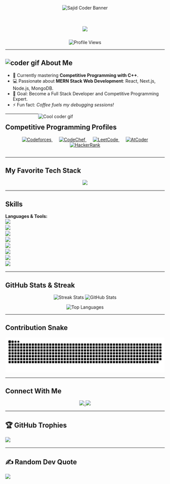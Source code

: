 <p align="center">
  <img src="https://cdn.discordapp.com/attachments/112233445566778899/your_custom_banner.gif" alt="Sajid Coder Banner" width="900"/>
</p>

<h1 align="center">
  <img src="https://readme-typing-svg.herokuapp.com/?font=Righteous&size=35&center=true&vCenter=true&width=600&height=70&duration=4000&lines=Hi+There!+👋;+I'm+Sajid!;+Competitive+Programmer+%7C+Web+Developer;" />
</h1>

<p align="center">
  <img src="https://komarev.com/ghpvc/?username=SkillexSJ&label=Profile%20views&color=0e75b6&style=flat" alt="Profile Views" />
</p>

---

## <img src="https://media2.giphy.com/media/3o6gE5aYjdWyWseQNO/giphy.gif" width="30" alt="coder gif"/> **About Me**

- 🌱 Currently mastering **Competitive Programming with C++**.  
- 💻 Passionate about **MERN Stack Web Development**: React, Next.js, Node.js, MongoDB.  
- 🎯 Goal: Become a Full Stack Developer and Competitive Programming Expert.  
- ⚡ Fun fact: *Coffee fuels my debugging sessions!*  

<img align="right" alt="Cool coder gif" width="400" src="https://media.giphy.com/media/3o6gE5aYjdWyWseQNO/giphy.gif" />

---

## **Competitive Programming Profiles**

<p align="center" style="margin-top: 10px; margin-bottom: 30px;">
  <a href="https://codeforces.com/profile/SkillexSJ" target="_blank" rel="noopener noreferrer" style="margin: 0 10px;">
    <img src="https://upload.wikimedia.org/wikipedia/commons/4/4a/Codeforces_logo.png" alt="Codeforces" width="50" />
  </a>
  <a href="https://www.codechef.com/users/sajid7271" target="_blank" rel="noopener noreferrer" style="margin: 0 10px;">
    <img src="https://upload.wikimedia.org/wikipedia/commons/1/12/CodeChef_logo.svg" alt="CodeChef" width="50" />
  </a>
  <a href="https://leetcode.com/u/SkillexSJ/" target="_blank" rel="noopener noreferrer" style="margin: 0 10px;">
    <img src="https://leetcode.com/static/images/LeetCode_logo_rvs.png" alt="LeetCode" width="50" />
  </a>
  <a href="https://atcoder.jp/users/Skillex" target="_blank" rel="noopener noreferrer" style="margin: 0 10px;">
    <img src="https://img.atcoder.jp/assets/atcoder.png" alt="AtCoder" width="50" />
  </a>
  <a href="https://www.hackerrank.com/profile/sajid7271_sk" target="_blank" rel="noopener noreferrer" style="margin: 0 10px;">
    <img src="https://upload.wikimedia.org/wikipedia/commons/6/65/HackerRank_logo.png" alt="HackerRank" width="50" />
  </a>
</p>

---

## **My Favorite Tech Stack**

<p align="center">
  <img src="https://skillicons.dev/icons?i=cpp,html,css,js,react,nextjs,nodejs,mongodb,git,github,vscode" />
</p>

---

## **Skills**

**Languages & Tools:**  
![](https://img.shields.io/badge/C++-00599C?style=for-the-badge&logo=cplusplus&logoColor=white)  
![](https://img.shields.io/badge/HTML5-E34F26?style=for-the-badge&logo=html5&logoColor=white)  
![](https://img.shields.io/badge/CSS3-1572B6?style=for-the-badge&logo=css3&logoColor=white)  
![](https://img.shields.io/badge/JavaScript-F7DF1E?style=for-the-badge&logo=javascript&logoColor=black)  
![](https://img.shields.io/badge/React-61DAFB?style=for-the-badge&logo=react&logoColor=black)  
![](https://img.shields.io/badge/Next.js-000000?style=for-the-badge&logo=next.js&logoColor=white)  
![](https://img.shields.io/badge/Node.js-339933?style=for-the-badge&logo=node.js&logoColor=white)  
![](https://img.shields.io/badge/MongoDB-47A248?style=for-the-badge&logo=mongodb&logoColor=white)  

---

## **GitHub Stats & Streak**

<p align="center">
  <img width="390" src="https://github-readme-streak-stats-salesp07.vercel.app/?user=SkillexSJ&theme=react&border_radius=10" alt="Streak Stats"/>
  <img width="390" src="https://github-readme-stats-salesp07.vercel.app/api?username=SkillexSJ&show_icons=true&theme=react&border_radius=10" alt="GitHub Stats"/>
</p>

<p align="center">
  <img width="325" src="https://github-readme-stats-salesp07.vercel.app/api/top-langs/?username=SkillexSJ&layout=compact&theme=react&border_radius=10" alt="Top Languages"/>
</p>

---

## **Contribution Snake**
<picture>
  <source media="(prefers-color-scheme: dark)" srcset="https://raw.githubusercontent.com/platane/snk/output/github-contribution-grid-snake-dark.svg" />
  <source media="(prefers-color-scheme: light)" srcset="https://raw.githubusercontent.com/platane/snk/output/github-contribution-grid-snake.svg" />
  <img alt="GitHub Contribution Grid Snake" src="https://raw.githubusercontent.com/platane/snk/output/github-contribution-grid-snake.svg" />
</picture>

---

## **Connect With Me**

<p align="center">
  <a href="https://www.facebook.com/SkillexSJ7" title="Facebook" target="_blank" rel="noopener noreferrer">
    <img src="https://img.shields.io/badge/Facebook-%231877F2.svg?&style=for-the-badge&logo=facebook&logoColor=white"/>
  </a>
  <a href="https://discord.com/users/SkillexSJ" title="Discord" target="_blank" rel="noopener noreferrer">
    <img src="https://img.shields.io/badge/Discord-%237289DA.svg?style=for-the-badge&logo=discord&logoColor=white" />
  </a>
</p>

---

## 🏆 **GitHub Trophies**

![](https://github-profile-trophy.vercel.app/?username=SkillexSJ&theme=algolia&no-frame=false&no-bg=true&margin-w=4)

---

## ✍️ **Random Dev Quote**

![](https://quotes-github-readme.vercel.app/api?type=horizontal&theme=tokyonight)
